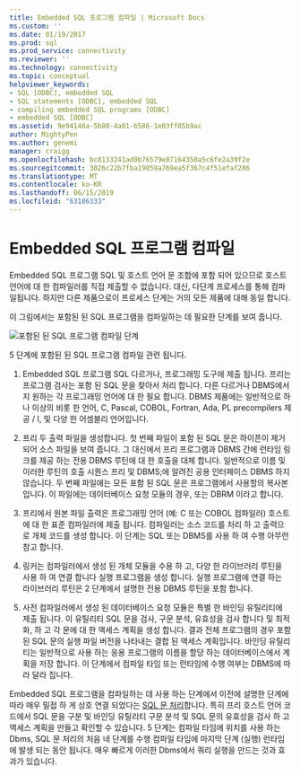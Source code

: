 ```yaml
---
title: Embedded SQL 프로그램 컴파일 | Microsoft Docs
ms.custom: ''
ms.date: 01/19/2017
ms.prod: sql
ms.prod_service: connectivity
ms.reviewer: ''
ms.technology: connectivity
ms.topic: conceptual
helpviewer_keywords:
- SQL [ODBC], embedded SQL
- SQL statements [ODBC], embedded SQL
- compiling embedded SQL programs [ODBC]
- embedded SQL [ODBC]
ms.assetid: 9e94146a-5b80-4a01-b586-1e03ff05b9ac
author: MightyPen
ms.author: genemi
manager: craigg
ms.openlocfilehash: bc8133241ad0b76579e87164350a5c6fe2a39f2e
ms.sourcegitcommit: 3026c22b7fba19059a769ea5f367c4f51efaf286
ms.translationtype: MT
ms.contentlocale: ko-KR
ms.lasthandoff: 06/15/2019
ms.locfileid: "63186333"
---
```

# <a name="compiling-an-embedded-sql-program"></a>Embedded SQL 프로그램 컴파일
Embedded SQL 프로그램 SQL 및 호스트 언어 문 조합에 포함 되어 있으므로 호스트 언어에 대 한 컴파일러를 직접 제출할 수 없습니다. 대신, 다단계 프로세스를 통해 컴파일됩니다. 하지만 다른 제품으로이 프로세스 단계는 거의 모든 제품에 대해 동일 합니다.  
  
 이 그림에서는 포함된 된 SQL 프로그램을 컴파일하는 데 필요한 단계를 보여 줍니다.  
  
 ![포함된 된 SQL 프로그램 컴파일 단계](../../odbc/reference/media/pr02.gif "pr02")  
  
 5 단계에 포함된 된 SQL 프로그램 컴파일 관련 됩니다.  
  
1.  Embedded SQL 프로그램 SQL 다르거나, 프로그래밍 도구에 제출 됩니다. 프리는 프로그램 검사는 포함 된 SQL 문을 찾아서 처리 합니다. 다른 다르거나 DBMS에서 지 원하는 각 프로그래밍 언어에 대 한 필요 합니다. DBMS 제품에는 일반적으로 하나 이상의 비롯 한 언어, C, Pascal, COBOL, Fortran, Ada, PL precompilers 제공 / I, 및 다양 한 어셈블리 언어입니다.  
  
2.  프리 두 출력 파일을 생성합니다. 첫 번째 파일이 포함 된 SQL 문은 하이픈이 제거 되어 소스 파일을 보여 줍니다. 그 대신에서 프리 프로그램과 DBMS 간에 런타임 링크를 제공 하는 전용 DBMS 루틴에 대 한 호출을 대체 합니다. 일반적으로 이름 및 이러한 루틴의 호출 시퀀스 프리 및 DBMS;에 알려진 공용 인터페이스 DBMS 하지 않습니다. 두 번째 파일에는 모든 포함 된 SQL 문은 프로그램에서 사용할의 복사본입니다. 이 파일에는 데이터베이스 요청 모듈의 경우, 또는 DBRM 이라고 합니다.  
  
3.  프리에서 원본 파일 출력은 프로그래밍 언어 (예: C 또는 COBOL 컴파일러) 호스트에 대 한 표준 컴파일러에 제출 됩니다. 컴파일러는 소스 코드를 처리 하 고 출력으로 개체 코드를 생성 합니다. 이 단계는 SQL 또는 DBMS를 사용 하 여 수행 아무런 참고 합니다.  
  
4.  링커는 컴파일러에서 생성 된 개체 모듈을 수용 하 고, 다양 한 라이브러리 루틴을 사용 하 여 연결 합니다 실행 프로그램을 생성 합니다. 실행 프로그램에 연결 하는 라이브러리 루틴은 2 단계에서 설명한 전용 DBMS 루틴을 포함 합니다.  
  
5.  사전 컴파일러에서 생성 된 데이터베이스 요청 모듈은 특별 한 바인딩 유틸리티에 제출 됩니다. 이 유틸리티 SQL 문을 검사, 구문 분석, 유효성을 검사 합니다 및 최적화, 하 고 각 문에 대 한 액세스 계획을 생성 합니다. 결과 전체 프로그램의 경우 포함 된 SQL 문의 실행 파일 버전을 나타내는 결합 된 액세스 계획입니다. 바인딩 유틸리티는 일반적으로 사용 하는 응용 프로그램의 이름을 할당 하는 데이터베이스에서 계획을 저장 합니다. 이 단계에서 컴파일 타임 또는 런타임에 수행 여부는 DBMS에 따라 달라 집니다.  
  
 Embedded SQL 프로그램을 컴파일하는 데 사용 하는 단계에서 이전에 설명한 단계에 따라 매우 밀접 하 게 상호 연결 되었다는 [SQL 문 처리](../../odbc/reference/processing-a-sql-statement.md)합니다. 특히 프리 호스트 언어 코드에서 SQL 문을 구분 및 바인딩 유틸리티 구문 분석 및 SQL 문의 유효성을 검사 하 고 액세스 계획을 만들고 확인할 수 있습니다. 5 단계는 컴파일 타임에 위치를 사용 하는 Dbms, SQL 문 처리의 처음 네 단계를 수행 컴파일 타임에 마지막 단계 (실행) 런타임에 발생 되는 동안 됩니다. 매우 빠르게 이러한 Dbms에서 쿼리 실행을 만드는 것과 효과가 있습니다.
